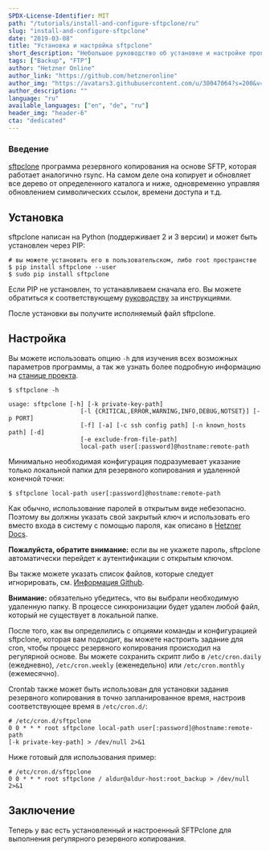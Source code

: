 ```yaml
---
SPDX-License-Identifier: MIT
path: "/tutorials/install-and-configure-sftpclone/ru"
slug: "install-and-configure-sftpclone"
date: "2019-03-08"
title: "Установка и настройка sftpclone"
short_description: "Небольшое руководство об установке и настройке программы резервного копирования sftpclone."
tags: ["Backup", "FTP"]
author: "Hetzner Online"
author_link: "https://github.com/hetzneronline"
author_img: "https://avatars3.githubusercontent.com/u/30047064?s=200&v=4"
author_description: ""
language: "ru"
available_languages: ["en", "de", "ru"]
header_img: "header-6"
cta: "dedicated"
---
```



### Введение

[sftpclone](https://github.com/unbit/sftpclone) программа резервного копирования на основе SFTP, которая работает аналогично rsync. На самом деле она копирует и обновляет все дерево от определенного каталога и ниже, одновременно управляя обновлением символических ссылок, времени доступа и т.д.

## Установка

sftpclone написан на Python (поддерживает 2 и 3 версии) и может быть установлен через PIP:

```
# вы можете установить его в пользовательском, либо root пространстве
$ pip install sftpclone --user
$ sudo pip install sftpclone
```

Если PIP не установлен, то устанавливаем сначала его. Вы можете обратиться к соответствующему [руководству](https://pip.pypa.io/en/stable/installation/) за инструкциями.

После установки вы получите исполняемый файл sftpclone.

## Настройка

Вы можете использовать опцию `-h` для изучения всех возможных параметров программы, а так же узнать более подробную информацию на [станице проекта](https://github.com/unbit/sftpclone).

```
$ sftpclone -h

usage: sftpclone [-h] [-k private-key-path]
                    [-l {CRITICAL,ERROR,WARNING,INFO,DEBUG,NOTSET}] [-p PORT]
                    [-f] [-a] [-c ssh config path] [-n known_hosts path] [-d]
                    [-e exclude-from-file-path]
                    local-path user[:password]@hostname:remote-path
```

Минимально необходимая конфигурация подразумевает указание только локальной папки для резервного копирования и удаленной конечной точки:

`$ sftpclone local-path user[:password]@hostname:remote-path`

Как обычно, использование паролей в открытым виде небезопасно. Поэтому вы должны указать свой закрытый ключ и использовать его вместо входа в систему с помощью пароля, как описано в [Hetzner Docs](https://docs.hetzner.com/storage/storage-box/backup-space-ssh-keys/).

__Пожалуйста, обратите внимание:__ если вы не укажете пароль, sftpclone автоматически перейдет к аутентификации с открытым ключом.

Вы также можете указать список файлов, которые следует игнорировать, см. [Информация Github](https://github.com/unbit/sftpclone#exclude-list).

__Внимание:__ обязательно убедитесь, что вы выбрали необходимую удаленную папку. В процессе синхронизации будет удален любой файл, который не существует в локальной папке.

После того, как вы определились с опциями команды и конфигурацией sftpclone, которая вам подходит, вы можете настроить задание для cron, чтобы процесс резервного копирования происходил на регулярной основе. Вы можете сохранить скрипт либо в `/etc/cron.daily` (ежедневно), `/etc/cron.weekly` (еженедельно) или `/etc/cron.monthly` (ежемесячно).

Crontab также может быть использован для установки задания резервного копирования в точно запланированное время, настроив соответствующее время в `/etc/cron.d/`:

```
# /etc/cron.d/sftpclone
0 0 * * * root sftpclone local-path user[:password]@hostname:remote-path
[-k private-key-path] > /dev/null 2>&1
```

Ниже готовый для использования пример:

```
# /etc/cron.d/sftpclone
0 0 * * * root sftpclone / aldur@aldur-host:root_backup > /dev/null 2>&1
```

## Заключение

Теперь у вас есть установленный и настроенный SFTPclone для выполнения регулярного резервного копирования.
